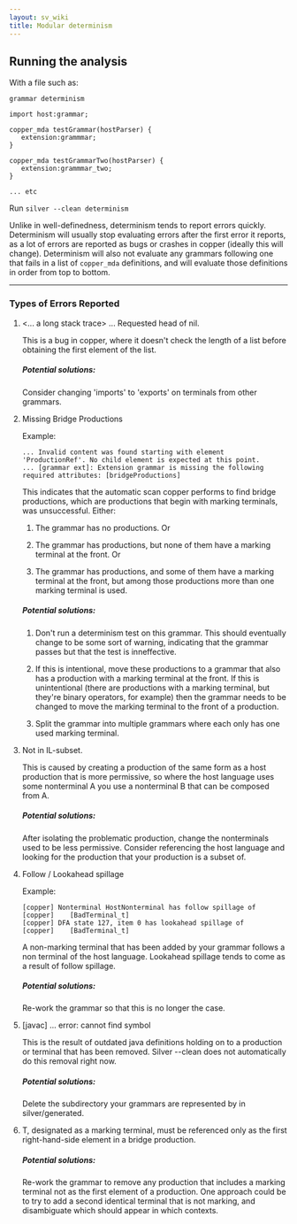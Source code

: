 ```yaml
---
layout: sv_wiki
title: Modular determinism 
---
```


## Running the analysis

With a file such as:

```
grammar determinism

import host:grammar;

copper_mda testGrammar(hostParser) {
   extension:grammmar;
}

copper_mda testGrammarTwo(hostParser) {
   extension:grammmar_two;
}

... etc 
```

Run ```silver --clean determinism```

Unlike in well-definedness, determinism tends to report errors quickly. Determinism will usually stop evaluating errors after the first error it reports, as a lot of errors are reported as bugs or crashes in copper (ideally this will change). Determinism will also not evaluate any grammars following one that fails in a list of ```copper_mda``` definitions, and will evaluate those definitions in order from top to bottom.

---

### Types of Errors Reported

1. <... a long stack trace> ... Requested head of nil.

   This is a bug in copper, where it doesn't check the length of a list before obtaining the first element of the list.

   ##### Potential solutions:

   Consider changing 'imports' to 'exports' on terminals from other grammars.

2. Missing Bridge Productions 

   Example:
   ```
   ... Invalid content was found starting with element 'ProductionRef'. No child element is expected at this point.
   ... [grammar ext]: Extension grammar is missing the following required attributes: [bridgeProductions]
   ```  

   This indicates that the automatic scan copper performs to find bridge productions, which are productions that begin with marking terminals, was unsuccessful. Either:  

   1. The grammar has no productions. Or  

   2. The grammar has productions, but none of them have a marking terminal at the front. Or  

   3. The grammar has productions, and some of them have a marking terminal at the front, but among those productions more than one marking terminal is used.  

   ##### Potential solutions:  

   1. Don't run a determinism test on this grammar. This should eventually change to be some sort of warning, indicating that the grammar passes but that the test is inneffective. 

   2. If this is intentional, move these productions to a grammar that also has a production with a marking terminal at the front. If this is unintentional (there are productions with a marking terminal, but they're binary operators, for example) then the grammar needs to be changed to move the marking terminal to the front of a production.

   3. Split the grammar into multiple grammars where each only has one used marking terminal. 

3. Not in IL-subset. 

   This is caused by creating a production of the same form as a host production that is more permissive, so where the host language uses some nonterminal A you use a nonterminal B that can be composed from A.

   ##### Potential solutions:

   After isolating the problematic production, change the nonterminals used to be less permissive. Consider   referencing the host language and looking for the production that your production is a subset of. 

4. Follow / Lookahead spillage

   Example:
   ```
   [copper] Nonterminal HostNonterminal has follow spillage of
   [copper]    [BadTerminal_t]
   [copper] DFA state 127, item 0 has lookahead spillage of
   [copper]    [BadTerminal_t]
   ```

   A non-marking terminal that has been added by your grammar follows a non terminal of the host language. Lookahead spillage tends to come as a result of follow spillage.

   ##### Potential solutions:

   Re-work the grammar so that this is no longer the case. 

5. [javac] ... error: cannot find symbol

   This is the result of outdated java definitions holding on to a production or terminal that has been removed. Silver --clean does not automatically do this removal right now. 

   ##### Potential solutions:

   Delete the subdirectory your grammars are represented by in silver/generated. 

6. T, designated as a marking terminal, must be referenced only as the first right-hand-side element in a bridge production.

   ##### Potential solutions:

   Re-work the grammar to remove any production that includes a marking terminal not as the first element of a production. One approach could be to try to add a second identical terminal that is not marking, and disambiguate which should appear in which contexts. 

